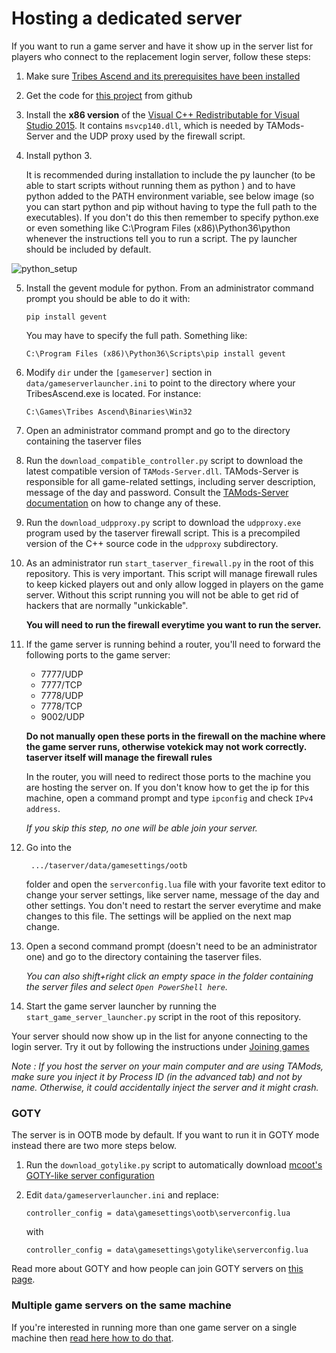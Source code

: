 # Hosting a dedicated server

If you want to run a game server and have it show up in the server list for players who
connect to the replacement login server, follow these steps:

1. Make sure [Tribes Ascend and its prerequisites have been installed](installing_tribes_and_prerequisites.md)

2. Get the code for [this project](https://github.com/Griffon26/taserver) from github

3. Install the **x86 version** of the
   [Visual C++ Redistributable for Visual Studio 2015](https://www.microsoft.com/en-us/download/details.aspx?id=48145).
   It contains `msvcp140.dll`, which is needed by TAMods-Server and the UDP proxy used by the
   firewall script.

4. Install python 3.

    It is recommended during installation to include the py launcher (to be able to start scripts without running them 
    as python <scriptname>) and to have python added to the PATH environment variable, see below image (so you can start 
    python and pip without having to type the full path to the executables). If you don't do this then remember to specify 
    python.exe <scriptname> or even something like C:\Program Files (x86)\Python36\python <scriptname> whenever the 
    instructions tell you to run a script. The py launcher should be included by default.

![python_setup](./images/../../images/python_installer.PNG)

5.  Install the gevent module for python. From an administrator command prompt you should be able
    to do it with:

    ```
    pip install gevent
    ```

    You may have to specify the full path. Something like:

    ```
    C:\Program Files (x86)\Python36\Scripts\pip install gevent
    ```

6.  Modify `dir` under the `[gameserver]` section in `data/gameserverlauncher.ini` to point to
    the directory where your TribesAscend.exe is located. For instance:

    ```
    C:\Games\Tribes Ascend\Binaries\Win32
    ```

7.  Open an administrator command prompt and go to the directory containing the taserver files

8.  Run the `download_compatible_controller.py` script to download the latest compatible
    version of `TAMods-Server.dll`. TAMods-Server is responsible for all game-related settings,
    including server description, message of the day and password.
    Consult the [TAMods-Server documentation](https://www.tamods.org/docs/doc_srv_api_overview)
    on how to change any of these.

9.  Run the `download_udpproxy.py` script to download the `udpproxy.exe` program used by the
    taserver firewall script. This is a precompiled version of the C++ source code in the `udpproxy`
    subdirectory.

10. As an administrator run `start_taserver_firewall.py` in the root of this repository. This is very
    important. This script will manage firewall rules to keep kicked players out and only allow
    logged in players on the game server. Without this script running you will not be able to get
    rid of hackers that are normally "unkickable".

    **You will need to run the firewall everytime you want to run the server.**

11. If the game server is running behind a router, you'll need to forward the following ports to
    the game server:

    -   7777/UDP
    -   7777/TCP
    -   7778/UDP
    -   7778/TCP
    -   9002/UDP

    **Do not manually open these ports in the firewall on the machine where the game server runs,
    otherwise votekick may not work correctly. taserver itself will manage the firewall rules**

    In the router, you will need to redirect those ports to the machine you are hosting the server on.
    If you don't know how to get the ip for this machine, open a command prompt and type `ipconfig` and
    check `IPv4 address`.

    _If you skip this step, no one will be able join your server._

12. Go into the

         .../taserver/data/gamesettings/ootb

    folder and open the `serverconfig.lua` file with your favorite
    text editor to change your server settings, like server name, message of the day and other
    settings. You don't need to restart the server everytime and make changes to this file.
    The settings will be applied on the next map change.

13. Open a second command prompt (doesn't need to be an administrator one) and go to the
    directory containing the taserver files.

    _You can also shift+right click an empty space in the folder containing the server files
    and select `Open PowerShell here`._

14. Start the game server launcher by running the `start_game_server_launcher.py` script in the
    root of this repository.

Your server should now show up in the list for anyone connecting to the login server.
Try it out by following the instructions under [Joining games](joining_games.md)

_Note : If you host the server on your main computer and are using TAMods,
make sure you inject it by Process ID (in the advanced tab) and not by name. Otherwise, it could accidentally inject
the server and it might crash._

### GOTY

The server is in OOTB mode by default. If you want to run it in GOTY mode instead there are two
more steps below.

1.  Run the `download_gotylike.py` script to automatically download
    [mcoot's GOTY-like server configuration](https://github.com/mcoot/tamods-server-gotylike)

2.  Edit `data/gameserverlauncher.ini` and replace:

        controller_config = data\gamesettings\ootb\serverconfig.lua

    with

        controller_config = data\gamesettings\gotylike\serverconfig.lua

Read more about GOTY and how people can join GOTY servers on
[this page](joining_goty_servers.md).

### Multiple game servers on the same machine

If you're interested in running more than one game server on a single machine then
[read here how to do that](hosting_multiple_game_servers.md).
